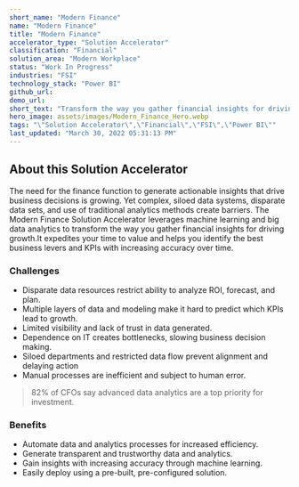 ```yaml
---
short_name: "Modern Finance"
name: "Modern Finance"
title: "Modern Finance"
accelerator_type: "Solution Accelerator"
classification: "Financial"
solution_area: "Modern Workplace"
status: "Work In Progress"
industries: "FSI"
technology_stack: "Power BI"
github_url: 
demo_url: 
short_text: "Transform the way you gather financial insights for driving growth"
hero_image: assets/images/Modern_Finance_Hero.webp
tags: "\"Solution Accelerator\",\"Financial\",\"FSI\",\"Power BI\""
last_updated: "March 30, 2022 05:31:13 PM"
---
```

## About this Solution Accelerator

The need for the finance function to generate actionable insights that drive business decisions is growing. Yet complex, siloed data systems, disparate data sets, and use of traditional analytics methods create barriers. 
The Modern Finance Solution Accelerator leverages machine learning and big data analytics to transform the way you gather financial insights for driving growth.It expedites your time to value and helps you identify the best business levers and KPIs with increasing accuracy over time.

### Challenges

* Disparate data resources restrict ability to analyze ROI, forecast, and plan.
* Multiple layers of data and modeling make it hard to predict which KPIs lead  to growth.
* Limited visibility and lack of trust in data generated.
* Dependence on IT creates bottlenecks, slowing business decision making.
* Siloed departments and restricted data flow prevent alignment and delaying action
* Manual processes are inefficient and subject to human error.

> 82% of CFOs say advanced data analytics are a top priority for investment.

### Benefits

* Automate data and analytics processes for increased efficiency.
* Generate transparent and trustworthy data and analytics.
* Gain insights with increasing accuracy through machine learning.
* Easily deploy using a pre-built, pre-configured solution.
